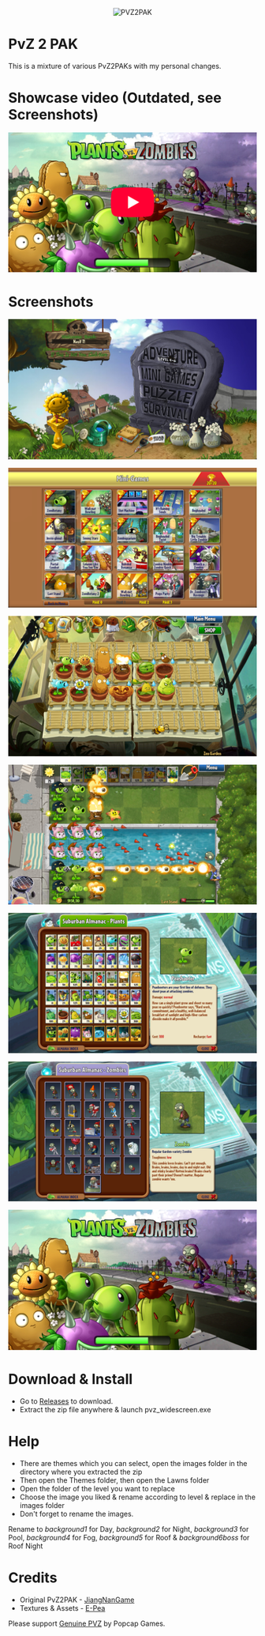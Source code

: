 <p align="center"><img alt="PVZ2PAK" src="https://raw.githubusercontent.com/jiangnangame/PVZ2PAK/master/images/PvZ_Logo.png"/></p>

# PvZ 2 PAK
This is a mixture of various PvZ2PAKs with my personal changes.

# Showcase video (Outdated, see Screenshots)
[![Showcase Video](/screenshots/Thumbnail.png)](https://youtu.be/m42s43pK-wo)

# Screenshots
![Menu](/screenshots/Menu.png)

![Minigames](/screenshots/Minigames.png)

![ZenGarden](/screenshots/ZenGarden.png)

![LastStand](/screenshots/LastStand.png)

![AlmanacPlants](/screenshots/AlmanacPlants.png)

![AlmanacZombies](/screenshots/AlmanacZombies.png)

![TitleScreen](/screenshots/TitleScreen.png)

# Download & Install
* Go to [Releases](https://github.com/nasiftanjim/PVZ2PAK/releases/latest) to download.
* Extract the zip file anywhere & launch pvz_widescreen.exe

# Help
* There are themes which you can select, open the images folder in the directory where you extracted the zip
* Then open the Themes folder, then open the Lawns folder
* Open the folder of the level you want to replace
* Choose the image you liked & rename according to level & replace in the images folder
* Don't forget to rename the images.

Rename to *background1* for Day, *background2* for Night, *background3* for Pool, *background4* for Fog, *background5* for Roof & *background6boss* for Roof Night

# Credits
* Original PvZ2PAK - [JiangNanGame](https://github.com/jiangnangame/PVZ2PAK)
* Textures & Assets - [E-Pea](https://youtube.com/@e-pea)

Please support [Genuine PVZ](https://www.ea.com/games/plants-vs-zombies) by Popcap Games.
